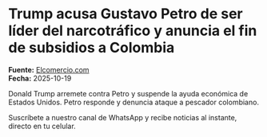 # Trump acusa Gustavo Petro de ser líder del narcotráfico y anuncia el fin de subsidios a Colombia

**Fuente:** [Elcomercio.com](https://www.elcomercio.com/actualidad/mundo/trump-acusa-gustavo-petro-lider-narcotrafico-anuncia-fin-subsidios-colombia/)  
**Fecha:** 2025-10-19

Donald Trump arremete contra Petro y suspende la ayuda económica de Estados Unidos. Petro responde y denuncia ataque a pescador colombiano.

Suscríbete a nuestro canal de WhatsApp y recibe noticias al instante, directo en tu celular.

